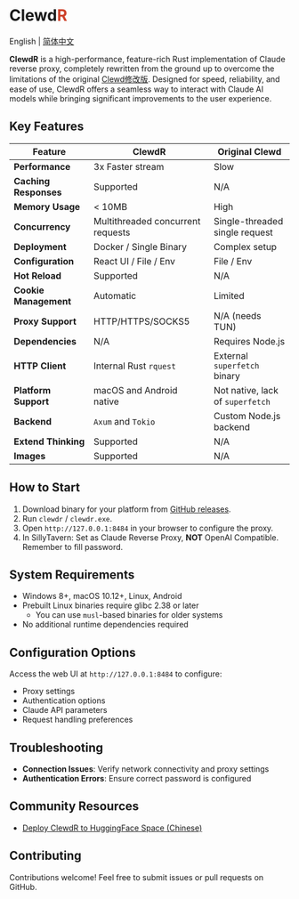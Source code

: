 # Clewd<span style="color:#CE422B">R</span>

English | [简体中文](./README-ZH.MD)

**ClewdR** is a high-performance, feature-rich Rust implementation of Claude reverse proxy, completely rewritten from the ground up to overcome the limitations of the original [Clewd修改版](https://github.com/teralomaniac/clewd). Designed for speed, reliability, and ease of use, ClewdR offers a seamless way to interact with Claude AI models while bringing significant improvements to the user experience.

## Key Features

| Feature | ClewdR | Original Clewd |
|---------|--------|----------------|
| **Performance** | 3x Faster stream | Slow |
| **Caching Responses** |  Supported | N/A |
| **Memory Usage** | < 10MB | High |
| **Concurrency** | Multithreaded concurrent requests | Single-threaded single request |
| **Deployment** | Docker / Single Binary | Complex setup |
| **Configuration** | React UI / File / Env | File / Env |
| **Hot Reload** | Supported | N/A |
| **Cookie Management** | Automatic | Limited |
| **Proxy Support** | HTTP/HTTPS/SOCKS5 | N/A (needs TUN) |
| **Dependencies** | N/A | Requires Node.js |
| **HTTP Client** | Internal Rust `rquest` | External `superfetch` binary |
| **Platform Support** | macOS and Android native | Not native, lack of `superfetch` |
| **Backend** | `Axum` and `Tokio` | Custom Node.js backend |
| **Extend Thinking** | Supported | N/A |
| **Images** | Supported | N/A |

## How to Start

1. Download binary for your platform from [GitHub releases](https://github.com/xerxes-2/clewdr/releases).
2. Run `clewdr` / `clewdr.exe`.
3. Open `http://127.0.0.1:8484` in your browser to configure the proxy.
4. In SillyTavern: Set as Claude Reverse Proxy, **NOT** OpenAI Compatible. Remember to fill password.

## System Requirements

- Windows 8+, macOS 10.12+, Linux, Android
- Prebuilt Linux binaries require glibc 2.38 or later
  - You can use `musl`-based binaries for older systems
- No additional runtime dependencies required

## Configuration Options

Access the web UI at `http://127.0.0.1:8484` to configure:

- Proxy settings
- Authentication options
- Claude API parameters
- Request handling preferences

## Troubleshooting

- **Connection Issues**: Verify network connectivity and proxy settings
- **Authentication Errors**: Ensure correct password is configured

## Community Resources

- [Deploy ClewdR to HuggingFace Space (Chinese)](./wiki/hf-space.md)

## Contributing

Contributions welcome! Feel free to submit issues or pull requests on GitHub.
